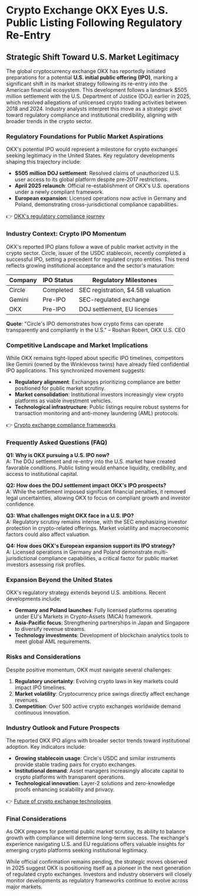 # Crypto Exchange OKX Eyes U.S. Public Listing Following Regulatory Re-Entry

## Strategic Shift Toward U.S. Market Legitimacy

The global cryptocurrency exchange OKX has reportedly initiated preparations for a potential **U.S. initial public offering (IPO)**, marking a significant shift in its market strategy following its re-entry into the American financial ecosystem. This development follows a landmark $505 million settlement with the U.S. Department of Justice (DOJ) earlier in 2025, which resolved allegations of unlicensed crypto trading activities between 2018 and 2024. Industry analysts interpret this move as a strategic pivot toward regulatory compliance and institutional credibility, aligning with broader trends in the crypto sector.

### Regulatory Foundations for Public Market Aspirations

OKX's potential IPO would represent a milestone for crypto exchanges seeking legitimacy in the United States. Key regulatory developments shaping this trajectory include:

- **$505 million DOJ settlement**: Resolved claims of unauthorized U.S. user access to its global platform despite pre-2017 restrictions.
- **April 2025 relaunch**: Official re-establishment of OKX's U.S. operations under a newly compliant framework.
- **European expansion**: Licensed operations now active in Germany and Poland, demonstrating cross-jurisdictional compliance capabilities.

👉 [OKX's regulatory compliance journey](https://bit.ly/okx-bonus)

### Industry Context: Crypto IPO Momentum

OKX's reported IPO plans follow a wave of public market activity in the crypto sector. Circle, issuer of the USDC stablecoin, recently completed a successful IPO, setting a precedent for regulated crypto entities. This trend reflects growing institutional acceptance and the sector's maturation:

| Company    | IPO Status | Regulatory Milestones |
|------------|------------|------------------------|
| Circle     | Completed  | SEC registration, $4.5B valuation |
| Gemini     | Pre-IPO    | SEC-regulated exchange |
| OKX        | Pre-IPO    | DOJ settlement, EU licenses |

**Quote**: "Circle's IPO demonstrates how crypto firms can operate transparently and compliantly in the U.S." – Roshan Robert, OKX U.S. CEO

### Competitive Landscape and Market Implications

While OKX remains tight-lipped about specific IPO timelines, competitors like Gemini (owned by the Winklevoss twins) have already filed confidential IPO applications. This synchronized movement suggests:

- **Regulatory alignment**: Exchanges prioritizing compliance are better positioned for public market scrutiny.
- **Market consolidation**: Institutional investors increasingly view crypto platforms as viable investment vehicles.
- **Technological infrastructure**: Public listings require robust systems for transaction monitoring and anti-money laundering (AML) protocols.

👉 [Crypto exchange compliance frameworks](https://bit.ly/okx-bonus)

### Frequently Asked Questions (FAQ)

**Q1: Why is OKX pursuing a U.S. IPO now?**  
A: The DOJ settlement and re-entry into the U.S. market have created favorable conditions. Public listing would enhance liquidity, credibility, and access to institutional capital.

**Q2: How does the DOJ settlement impact OKX's IPO prospects?**  
A: While the settlement imposed significant financial penalties, it removed legal uncertainties, allowing OKX to focus on compliant growth and investor confidence.

**Q3: What challenges might OKX face in a U.S. IPO?**  
A: Regulatory scrutiny remains intense, with the SEC emphasizing investor protection in crypto-related offerings. Market volatility and macroeconomic factors could also affect valuation.

**Q4: How does OKX's European expansion support its IPO strategy?**  
A: Licensed operations in Germany and Poland demonstrate multi-jurisdictional compliance capabilities, a critical factor for public market investors assessing risk profiles.

### Expansion Beyond the United States

OKX's regulatory strategy extends beyond U.S. ambitions. Recent developments include:

- **Germany and Poland launches**: Fully licensed platforms operating under EU's Markets in Crypto-Assets (MiCA) framework.
- **Asia-Pacific focus**: Strengthening partnerships in Japan and Singapore to diversify revenue streams.
- **Technology investments**: Development of blockchain analytics tools to meet global AML requirements.

### Risks and Considerations

Despite positive momentum, OKX must navigate several challenges:

1. **Regulatory uncertainty**: Evolving crypto laws in key markets could impact IPO timelines.
2. **Market volatility**: Cryptocurrency price swings directly affect exchange revenues.
3. **Competition**: Over 500 active crypto exchanges worldwide demand continuous innovation.

### Industry Outlook and Future Prospects

The reported OKX IPO aligns with broader sector trends toward institutional adoption. Key indicators include:

- **Growing stablecoin usage**: Circle's USDC and similar instruments provide stable trading pairs for crypto exchanges.
- **Institutional demand**: Asset managers increasingly allocate capital to crypto platforms with transparent operations.
- **Technological innovation**: Layer-2 solutions and zero-knowledge proofs enhancing scalability and privacy.

👉 [Future of crypto exchange technologies](https://bit.ly/okx-bonus)

### Final Considerations

As OKX prepares for potential public market scrutiny, its ability to balance growth with compliance will determine long-term success. The exchange's experience navigating U.S. and EU regulations offers valuable insights for emerging crypto platforms seeking institutional legitimacy.

While official confirmation remains pending, the strategic moves observed in 2025 suggest OKX is positioning itself as a pioneer in the next generation of regulated crypto exchanges. Investors and industry observers will closely monitor developments as regulatory frameworks continue to evolve across major markets.